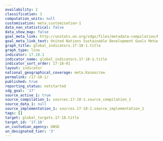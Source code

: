 ```yaml
---
availability: 2
classification: 3
computation_units: null
customisation: meta.customisation-1
data_non_statistical: false
data_show_map: false
goal_meta_link: http://unstats.un.org/sdgs/files/metadata-compilation/Metadata-Goal-17.pdf
goal_meta_link_text: United Nations Sustainable Development Goals Metadata (pdf 468kB)
graph_title: global_indicators.17-18-1.title
graph_type: line
indicator: 17.18.1
indicator_name: global_indicators.17-18-1.title
indicator_sort_order: 17-18-01
layout: indicator
national_geographical_coverage: meta.Казахстан
permalink: /17-18-1/
published: true
reporting_status: notstarted
sdg_goal: '17'
source_active_1: true
source_compilation_1: sources.17-18-1.source_compilation_1
source_data_1: null
source_implementation_1: sources.17-18-1.source_implementation_1
tags: []
target: global_targets.17-18.title
target_id: '17.18'
un_custodian_agency: UNSD
un_designated_tier: '3'
---
```

